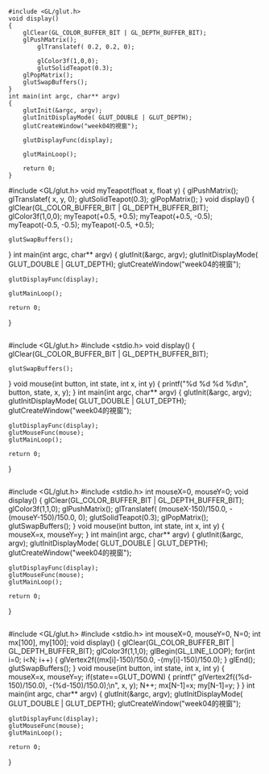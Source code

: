 ```
#include <GL/glut.h>
void display()
{
    glClear(GL_COLOR_BUFFER_BIT | GL_DEPTH_BUFFER_BIT);
    glPushMatrix();
        glTranslatef( 0.2, 0.2, 0);

        glColor3f(1,0,0);
        glutSolidTeapot(0.3);
    glPopMatrix();
    glutSwapBuffers();
}
int main(int argc, char** argv)
{
    glutInit(&argc, argv);
    glutInitDisplayMode( GLUT_DOUBLE | GLUT_DEPTH);
    glutCreateWindow("week04的視窗");

    glutDisplayFunc(display);

    glutMainLoop();

    return 0;
}

```
#include <GL/glut.h>
void myTeapot(float x, float y)
{
    glPushMatrix();
        glTranslatef( x, y, 0);
        glutSolidTeapot(0.3);
    glPopMatrix();
}
void display()
{
    glClear(GL_COLOR_BUFFER_BIT | GL_DEPTH_BUFFER_BIT);
    glColor3f(1,0,0);
    myTeapot(+0.5, +0.5);
    myTeapot(+0.5, -0.5);
    myTeapot(-0.5, -0.5);
    myTeapot(-0.5, +0.5);

    glutSwapBuffers();
}
int main(int argc, char** argv)
{
    glutInit(&argc, argv);
    glutInitDisplayMode( GLUT_DOUBLE | GLUT_DEPTH);
    glutCreateWindow("week04的視窗");

    glutDisplayFunc(display);

    glutMainLoop();

    return 0;
}
```

```
#include <GL/glut.h>
#include <stdio.h>
void display()
{
    glClear(GL_COLOR_BUFFER_BIT | GL_DEPTH_BUFFER_BIT);

    glutSwapBuffers();
}
void mouse(int button, int state, int x, int y)
{
    printf("%d %d %d %d\n", button, state, x, y);
}
int main(int argc, char** argv)
{
    glutInit(&argc, argv);
    glutInitDisplayMode( GLUT_DOUBLE | GLUT_DEPTH);
    glutCreateWindow("week04的視窗");

    glutDisplayFunc(display);
    glutMouseFunc(mouse);
    glutMainLoop();

    return 0;
}

```

```
#include <GL/glut.h>
#include <stdio.h>
int mouseX=0, mouseY=0;
void display()
{
    glClear(GL_COLOR_BUFFER_BIT | GL_DEPTH_BUFFER_BIT);
    glColor3f(1,1,0);
    glPushMatrix();
        glTranslatef( (mouseX-150)/150.0, -(mouseY-150)/150.0, 0);
        glutSolidTeapot(0.3);
    glPopMatrix();
    glutSwapBuffers();
}
void mouse(int button, int state, int x, int y)
{
    mouseX=x, mouseY=y;
}
int main(int argc, char** argv)
{
    glutInit(&argc, argv);
    glutInitDisplayMode( GLUT_DOUBLE | GLUT_DEPTH);
    glutCreateWindow("week04的視窗");

    glutDisplayFunc(display);
    glutMouseFunc(mouse);
    glutMainLoop();

    return 0;
}

```

```
#include <GL/glut.h>
#include <stdio.h>
int mouseX=0, mouseY=0, N=0;
int mx[100], my[100];
void display()
{
    glClear(GL_COLOR_BUFFER_BIT | GL_DEPTH_BUFFER_BIT);
    glColor3f(1,1,0);
    glBegin(GL_LINE_LOOP);
        for(int i=0; i<N; i++)
        {
            glVertex2f((mx[i]-150)/150.0, -(my[i]-150)/150.0);
        }
    glEnd();
    glutSwapBuffers();
}
void mouse(int button, int state, int x, int y)
{
    mouseX=x, mouseY=y;
    if(state==GLUT_DOWN)
    {
        printf("    glVertex2f((%d-150)/150.0), -(%d-150)/150.0);\n", x, y);
        N++;
        mx[N-1]=x; my[N-1]=y;
    }
}
int main(int argc, char** argv)
{
    glutInit(&argc, argv);
    glutInitDisplayMode( GLUT_DOUBLE | GLUT_DEPTH);
    glutCreateWindow("week04的視窗");

    glutDisplayFunc(display);
    glutMouseFunc(mouse);
    glutMainLoop();

    return 0;
}

```

